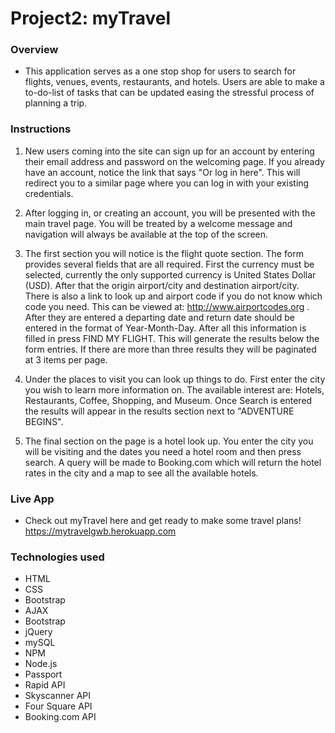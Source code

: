 # Project2: myTravel 

### Overview 

* This application serves as a one stop shop for users to search for flights, venues, events, restaurants, and hotels. Users are able to make a to-do-list of tasks that can be updated easing the stressful process of planning a trip.

### Instructions

1. New users coming into the site can sign up for an account by entering their email address and password on the welcoming page. If you already have an account, notice the link that says "Or log in here". This will redirect you to a similar page where you can log in with your existing credentials. 

2. After logging in, or creating an account, you will be presented with the main travel page. You will be treated by a welcome message and navigation will always be available at the top of the screen. 

3. The first section you will notice is the flight quote section. The form provides several fields that are all required. First the currency must be selected, currently the only supported currency is United States Dollar (USD). After that the origin airport/city and destination airport/city. There is also a link to look up and airport code if you do not know which code you need. This can be viewed at: http://www.airportcodes.org . After they are entered a departing date and return date should be entered in the format of Year-Month-Day. After all this information is filled in press FIND MY FLIGHT. This will generate the results below the form entries. If there are more than three results they will be paginated at 3 items per page. 

4. Under the places to visit you can look up things to do. First enter the city you wish to learn more information on. The available interest are: Hotels, Restaurants, Coffee, Shopping, and Museum. Once Search is entered the results will appear in the results section next to "ADVENTURE BEGINS". 

5. The final section on the page is a hotel look up. You enter the city you will be visiting and the dates you need a hotel room and then press search. A query will be made to Booking.com which will return the hotel rates in the city and a map to see all the available hotels.

### Live App 

* Check out myTravel here and get ready to make some travel plans! https://mytravelgwb.herokuapp.com


### Technologies used
* HTML
* CSS
* Bootstrap
* AJAX
* Bootstrap
* jQuery
* mySQL
* NPM
* Node.js
* Passport
* Rapid API
* Skyscanner API
* Four Square API
* Booking.com API
